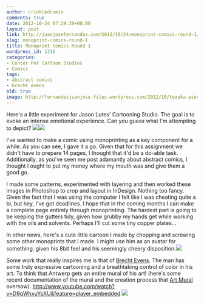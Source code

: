 ```yaml
---
author: crinkledcomix
comments: true
date: 2012-10-24 07:29:38+00:00
layout: post
link: http://juanjosefernandez.com/2012/10/24/monoprint-comics-round-1/
slug: monoprint-comics-round-1
title: Monoprint Comics Round 1
wordpress_id: 1216
categories:
- Center For Cartoon Studies
- Comics
tags:
- abstract comics
- brecht evens
old: true
image: http://fernandezjuanjose.files.wordpress.com/2012/10/tezuka-piece-copy.png
---
```


Here's a little experiment for Jason Lutes' Cartooning Studio. The goal is to evoke an intense emotional experience. Can you guess what I'm attempting to depict?
[![](http://fernandezjuanjose.files.wordpress.com/2012/10/tezuka-piece-copy.png)](http://fernandezjuanjose.files.wordpress.com/2012/10/tezuka-piece-copy.png)[![](http://fernandezjuanjose.files.wordpress.com/2012/10/tezuka-piece-copy-2.png)](http://fernandezjuanjose.files.wordpress.com/2012/10/tezuka-piece-copy-2.png)

I've wanted to make a comic using monoprinting as a key component for a while. As you can see, I gave it a go. Given that for this assignment we didn't have to prepare 14 pages, I thought that it'd be a do-able task. Additionally, as you've seen me post adamantly about abstract comics, I thought I ought to put my money where my mouth was and give them a good go. 

I made some patterns, experimented with layering and then worked these images in Photoshop to crop and layout in InDesign. Nothing too fancy. Given the fact that I was using the computer I felt like I was cheating quite a bi, but hey, I've got deadlines. I hope that in the coming months I can make a complete page entirely through monoprinting. The hardest part is going to be keeping the gutters tidy, given how grubby my hands get while working with the oils and solvents. Perhaps I'll cut some tiny copper plates...

In other news, here's a cute little cartoon I made by chopping and screwing some other monoprints that I made. I might use him as an avatar for something, given his 8bit feel and his seemingly cheery disposition.[![](http://fernandezjuanjose.files.wordpress.com/2012/10/black_grey_web.gif)](http://fernandezjuanjose.files.wordpress.com/2012/10/black_grey_web.gif)

Some work that really inspires me is that of [Brecht Evens](http://brechtnieuws.blogspot.com/). The man has some truly expressive cartooning and a breathtaking control of color in his art. To think that Antwerp gets an entire mural of his art! (here's some recent documentation of the mural and the creation process that [Art Mural](http://www.art-mural.eu/html/Actualite.html) oversaw).
http://www.youtube.com/watch?v=D9qWhxuYsXU&feature=player_embedded
[![](http://fernandezjuanjose.files.wordpress.com/2012/10/ontbrekendingredient.jpg)](http://fernandezjuanjose.files.wordpress.com/2012/10/ontbrekendingredient.jpg)

